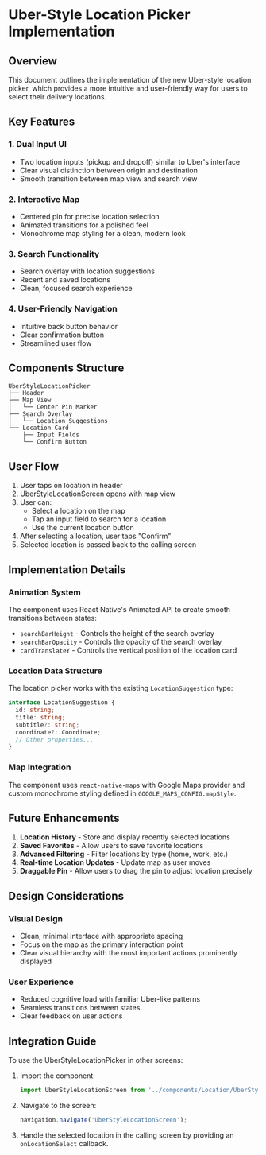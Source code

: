 # Uber-Style Location Picker Implementation

## Overview

This document outlines the implementation of the new Uber-style location picker, which provides a more intuitive and user-friendly way for users to select their delivery locations.

## Key Features

### 1. Dual Input UI
- Two location inputs (pickup and dropoff) similar to Uber's interface
- Clear visual distinction between origin and destination
- Smooth transition between map view and search view

### 2. Interactive Map
- Centered pin for precise location selection
- Animated transitions for a polished feel
- Monochrome map styling for a clean, modern look

### 3. Search Functionality
- Search overlay with location suggestions
- Recent and saved locations
- Clean, focused search experience

### 4. User-Friendly Navigation
- Intuitive back button behavior
- Clear confirmation button
- Streamlined user flow

## Components Structure

```
UberStyleLocationPicker
├── Header
├── Map View
│   └── Center Pin Marker
├── Search Overlay
│   └── Location Suggestions
└── Location Card
    ├── Input Fields
    └── Confirm Button
```

## User Flow

1. User taps on location in header
2. UberStyleLocationScreen opens with map view
3. User can:
   - Select a location on the map
   - Tap an input field to search for a location
   - Use the current location button
4. After selecting a location, user taps "Confirm"
5. Selected location is passed back to the calling screen

## Implementation Details

### Animation System

The component uses React Native's Animated API to create smooth transitions between states:

- `searchBarHeight` - Controls the height of the search overlay
- `searchBarOpacity` - Controls the opacity of the search overlay
- `cardTranslateY` - Controls the vertical position of the location card

### Location Data Structure

The location picker works with the existing `LocationSuggestion` type:

```typescript
interface LocationSuggestion {
  id: string;
  title: string;
  subtitle?: string;
  coordinate?: Coordinate;
  // Other properties...
}
```

### Map Integration

The component uses `react-native-maps` with Google Maps provider and custom monochrome styling defined in `GOOGLE_MAPS_CONFIG.mapStyle`.

## Future Enhancements

1. **Location History** - Store and display recently selected locations
2. **Saved Favorites** - Allow users to save favorite locations
3. **Advanced Filtering** - Filter locations by type (home, work, etc.)
4. **Real-time Location Updates** - Update map as user moves
5. **Draggable Pin** - Allow users to drag the pin to adjust location precisely

## Design Considerations

### Visual Design
- Clean, minimal interface with appropriate spacing
- Focus on the map as the primary interaction point
- Clear visual hierarchy with the most important actions prominently displayed

### User Experience
- Reduced cognitive load with familiar Uber-like patterns
- Seamless transitions between states
- Clear feedback on user actions

## Integration Guide

To use the UberStyleLocationPicker in other screens:

1. Import the component:
   ```typescript
   import UberStyleLocationScreen from '../components/Location/UberStyleLocationScreen';
   ```

2. Navigate to the screen:
   ```typescript
   navigation.navigate('UberStyleLocationScreen');
   ```

3. Handle the selected location in the calling screen by providing an `onLocationSelect` callback. 